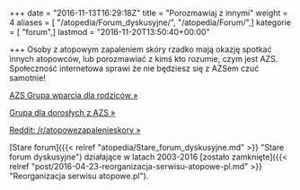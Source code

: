 +++
date = "2016-11-13T16:29:18Z"
title = "Porozmawiaj z innymi"
weight = 4
aliases = [ "/atopedia/Forum_dyskusyjne/", "/atopedia/Forum/",]
kategorie = [ "forum",]
lastmod = "2016-11-20T13:50:40+00:00"

+++
Osoby z atopowym zapaleniem skóry rzadko mają okazję spotkać innych atopowców,
lub porozmawiać z kimś kto rozumie, czym jest AZS. Społeczność internetowa
sprawi że nie będziesz się z AZSem czuć samotnie!

<a class="btn btn-social btn-facebook btn-lg"
   href="https://www.facebook.com/groups/ZapalenieAtopoweSkory/" role="button">
  <span class="fa fa-facebook"></span>
  AZS Grupa wparcia dla rodziców &raquo;
</a>

<a class="btn btn-social btn-facebook btn-lg"
   href="https://www.facebook.com/groups/AZSDOROSLI/" role="button">
  <span class="fa fa-facebook"></span>
  Grupa dla dorosłych z AZS &raquo;
</a>

<a class="btn btn-social btn-reddit btn-lg"
   href="https://www.reddit.com/r/atopowezapalenieskory/" role="button">
  <span class="fa fa-reddit"></span>
  Reddit: /r/atopowezapalenieskory &raquo;
</a>

[Stare forum]({{< relref "atopedia/Stare_forum_dyskusyjne.md" >}} "Stare forum dyskusyjne")
działające w latach 2003-2016
[zostało zamknięte]({{< relref "post/2016-04-23-reorganizacja-serwisu-atopowe-pl.md" >}} "Reorganizacja serwisu atopowe.pl").
